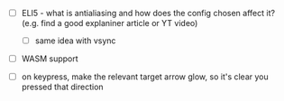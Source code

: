 
- [ ] ELI5 - what is antialiasing and how does the config chosen affect it? (e.g. find a good explaniner article or YT video)
  - [ ] same idea with vsync
- [ ] WASM support
- [ ] on keypress, make the relevant target arrow glow, so it's clear you pressed that direction

